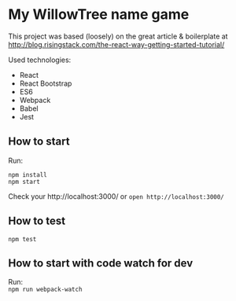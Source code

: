 # My WillowTree name game

This project was based (loosely) on the great article & boilerplate at
http://blog.risingstack.com/the-react-way-getting-started-tutorial/

Used technologies:  

- React
- React Bootstrap
- ES6
- Webpack
- Babel
- Jest

## How to start

Run:  
```
npm install
npm start
```

Check your http://localhost:3000/ or  `open http://localhost:3000/`

## How to test

`npm test`

## How to start with code watch for dev

Run:  
`npm run webpack-watch`
